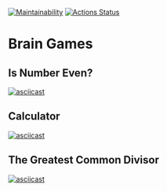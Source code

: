 [![Maintainability](https://api.codeclimate.com/v1/badges/24bfa9a66e1a7b86d3e4/maintainability)](https://codeclimate.com/github/skarj/python-project-49/maintainability) [![Actions Status](https://github.com/skarj/python-project-49/actions/workflows/hexlet-check.yml/badge.svg)](https://github.com/skarj/python-project-49/actions)

# Brain Games
## Is Number Even?
[![asciicast](https://asciinema.org/a/Znv16wwFfWrYKcLlxOCrge1KY.svg)](https://asciinema.org/a/Znv16wwFfWrYKcLlxOCrge1KY)

## Calculator
[![asciicast](https://asciinema.org/a/G8Drzh1PcK29lCqrG6kXiwfNP.svg)](https://asciinema.org/a/G8Drzh1PcK29lCqrG6kXiwfNP)

## The Greatest Common Divisor
[![asciicast](https://asciinema.org/a/1DTBJo9ICKCI5MCLHiLBww4oo.svg)](https://asciinema.org/a/1DTBJo9ICKCI5MCLHiLBww4oo)
